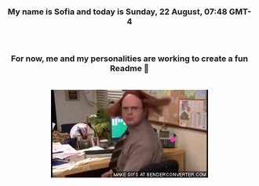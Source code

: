 


<div align="center">
<h3 >My name is Sofia and today is Sunday, 22 August, 07:48 GMT-4</h3><br>
<h3 >For now, me and my personalities are working to create a fun Readme 👋
</h3><br>
<img src='img/dwight.gif' alt='working...'/>
</div>
